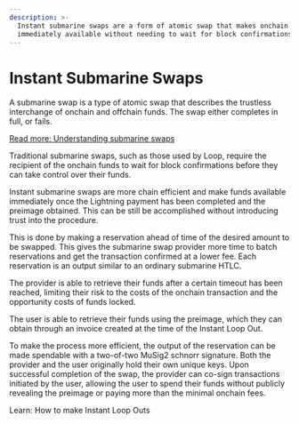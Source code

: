 ```yaml
---
description: >-
  Instant submarine swaps are a form of atomic swap that makes onchain funds
  immediately available without needing to wait for block confirmations.
---
```


# Instant Submarine Swaps

A submarine swap is a type of atomic swap that describes the trustless interchange of onchain and offchain funds. The swap either completes in full, or fails.

[Read more: Understanding submarine swaps](understanding-submarine-swaps.md)

Traditional submarine swaps, such as those used by Loop, require the recipient of the onchain funds to wait for block confirmations before they can take control over their funds.

Instant submarine swaps are more chain efficient and make funds available immediately once the Lightning payment has been completed and the preimage obtained. This can be still be accomplished without introducing trust into the procedure.

This is done by making a reservation ahead of time of the desired amount to be swapped. This gives the submarine swap provider more time to batch reservations and get the transaction confirmed at a lower fee. Each reservation is an output similar to an ordinary submarine HTLC.

The provider is able to retrieve their funds after a certain timeout has been reached, limiting their risk to the costs of the onchain transaction and the opportunity costs of funds locked.

The user is able to retrieve their funds using the preimage, which they can obtain through an invoice created at the time of the Instant Loop Out.

To make the process more efficient, the output of the reservation can be made spendable with a two-of-two MuSig2 schnorr signature. Both the provider and the user originally hold their own unique keys. Upon successful completion of the swap, the provider can co-sign transactions initiated by  the user, allowing the user to spend their funds without publicly revealing the preimage or paying more than the minimal onchain fees.

Learn: How to make Instant Loop Outs
